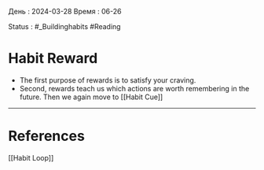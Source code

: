День : 2024-03-28 
Время : 06-26

Status : #_Buildinghabits #Reading 


# Habit Reward

- The first purpose of rewards is to satisfy your craving.
- Second, rewards teach us which actions are worth remembering in the future.
Then we again move to [[Habit Cue]]


---
# References
[[Habit Loop]]